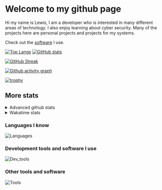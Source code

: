 # Welcome to my github page
Hi my name is Lewis, I am a developer who is interested in many different areas of technology. I also enjoy learning about cyber security. Many of the projects here are personal projects and projects for my systems.

Check out the [software](https://github.com/awesomelewis2007/awesomelewis2007/blob/master/software.md) I use.

[![Top Langs](https://github-readme-stats.vercel.app/api/top-langs/?username=awesomelewis2007&hide=html,css&langs_count=10&layout=compact&theme=transparent&exclude_repo=GPT-code-dataset)](https://github.com/anuraghazra/github-readme-stats) [![GitHub stats](https://github-readme-stats.vercel.app/api?username=awesomelewis2007&show_icons=true&theme=transparent)](https://github.com/anuraghazra/github-readme-stats)

[![GitHub Streak](https://streak-stats.demolab.com?user=Awesomelewis2007&theme=transparent)](https://git.io/streak-stats)

[![Github activity graph](https://github-readme-activity-graph.cyclic.app/graph?username=awesomelewis2007&theme=github-compact)](https://github.com/ashutosh00710/github-readme-activity-graph)

[![trophy](https://github-profile-trophy.vercel.app/?username=awesomelewis2007&theme=darkhub)](https://github.com/ryo-ma/github-profile-trophy)

## More stats
<details close>
<summary>Advanced github stats</summary>
<br>
  
![Metrics](https://raw.githubusercontent.com/awesomelewis2007/awesomelewis2007/master/github-metrics.svg)
  
</details>

<details close>
<summary>Wakatime stats</summary>
<br>

<!--START_SECTION:waka-->

```text
C                3 hrs 24 mins   ████▒░░░░░░░░░░░░░░░░░░░░   17.13 %
Makefile         3 hrs 18 mins   ████░░░░░░░░░░░░░░░░░░░░░   16.66 %
Markdown         2 hrs 48 mins   ███▓░░░░░░░░░░░░░░░░░░░░░   14.10 %
Python           1 hr 40 mins    ██░░░░░░░░░░░░░░░░░░░░░░░   08.45 %
Assembly         1 hr 27 mins    █▓░░░░░░░░░░░░░░░░░░░░░░░   07.29 %
Rust             1 hr 13 mins    █▓░░░░░░░░░░░░░░░░░░░░░░░   06.13 %
C++              1 hr 8 mins     █▒░░░░░░░░░░░░░░░░░░░░░░░   05.71 %
Other            50 mins         █░░░░░░░░░░░░░░░░░░░░░░░░   04.24 %
```

<!--END_SECTION:waka-->
</details>

### Languages I know
![Languages](https://skillicons.dev/icons?i=python,cpp,cs,c,javascript,nodejs,dotnet,bash,css,html,rust)
### Development tools and software I use
![Dev_tools](https://skillicons.dev/icons?i=git,docker,github,googlecloud,vscode,visualstudio,raspberrypi,linux,powershell,replit)
### Other tools and software
![Tools](https://skillicons.dev/icons?i=blender,ps,pr,ai,xd,figma)
